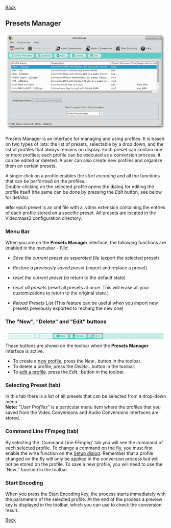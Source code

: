 [Back](../../../videomass2_use.md)

## Presets Manager

![Image](../../../images/presets_manager.png)

Presets Manager is an interface for managing and using profiles. It is based on two types of lists: the list of presets, 
selectable by a drop down, and the list of profiles that always remains on display. Each preset can contain one or more 
profiles; each profile can be executed as a conversion process; it can be edited or deleted. A user can also create new 
profiles and organize them on certain presets.   

A single click on a profile enables the _start encoding_ and all the functions that can be performed on the profiles.   
Double-clicking on the selected profile opens the dialog for editing the profile itself (the same can be done by pressing the _Edit_ button, see below for details).

**info**: each preset is an xml file with a .vdms extension containing the entries of each profile stored on a specific preset. 
All presets are located in the Videomass2 configuration directory.

### Menu Bar
When you are on the **Presets Manager** interface, the following functions are enabled in the menubar - _File_:

- _Save the current preset as separated file_ (export the selected preset)

- _Restore a previously saved preset_ (import and replace a preset)

- _reset the current preset_  (ie return to the default state)   

- _reset all presets_ (reset all presets at once. This will erase all your customizations 
  to return to the original state.)

- _Reload Presets List_ (This feature can be useful when you import new presets previously exported to recharg the new one)

### The "New", "Delete" and "Edit" buttons
![Image](../../../images/presets_manager_buttons.png)   
These buttons are shown on the toolbar when the **Presets Manager** interface is active.
* To create a [new profile](https://jeanslack.github.io/Videomass2/Pages/Main_Toolbar/PresetsManager_Panel/Profiles_management.html), press the _New.._ button in the toolbar.
* To delete a profile, press the _Delete.._ button in the toolbar.
* To [edit a profile](https://jeanslack.github.io/Videomass2/Pages/Main_Toolbar/PresetsManager_Panel/Profiles_management.html). press the _Edit.._ button in the toolbar.

### Selecting Preset (tab)
In this tab there is a list of all presets that can be selected from a drop-down menu.   
**Note:** "_User Profiles_" is a particular menu item where the profiles that you saved from the Video 
Conversions and Audio Conversions interfaces are stored.

### Command Line FFmpeg (tab)
By selecting the 'Command Line FFmpeg' tab you will see the command of each selected profile. To change a command on the 
fly, you must first enable the write function on the [Setup dialog](https://github.com/jeanslack/Videomass2/blob/gh-pages/Pages/Startup/Setup.md). Remember that a profile changed on the fly will only be applied in the conversion process but will 
not be stored on the profile. To save a new profile, you will need to use the 'New..' function in the toolbar.

### Start Encoding
When you press the Start Encoding key, the process starts immediately with the parameters of the selected profile. 
At the end of the process a preview key is displayed in the toolbar, which you can use to check the conversion result.

[Back](../../../videomass2_use.md)
